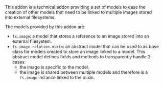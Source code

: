 This addon is a technical addon providing a set of models to ease the
creation of other models that need to be linked to multiple images
stored into external filesystems.

The models provided by this addon are:

- `fs.image`: a model that stores a reference to an image stored into an
  external filesystem.
- `fs.image.relation.mixin`: an abstract model that can be used to as
  base class for models created to store an image linked to a model.
  This abstract model defines fields and methods to transparently handle
  2 cases:
  - the image is specific to the model.
  - the image is shared between multiple models and therefore is a
    `fs.image` instance linked to the mixin.
